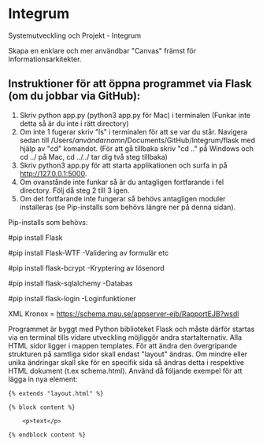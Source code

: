# Integrum

Systemutveckling och Projekt - Integrum

Skapa en enklare och mer användbar "Canvas" främst för Informationsarkitekter.

Instruktioner för att öppna programmet via Flask (om du jobbar via GitHub):
---------------------------------------------------------------------------
1. Skriv python app.py (python3 app.py för Mac) i terminalen (Funkar inte detta så är du inte i rätt directory)
2. Om inte 1 fugerar skriv "ls" i terminalen för att se var du står. Navigera sedan till /Users/*användarnamn*/Documents/GitHub/Integrum/flask med hjälp av "cd"      komandot. (För att gå tillbaka skriv "cd .." på Windows och cd ../ på Mac, cd ../../ tar dig två steg tillbaka)
3. Skriv python3 app.py för att starta applikationen och surfa in på http://127.0.0.1:5000.
4. Om ovanstånde inte funkar så är du antagligen fortfarande i fel directory. Följ då steg 2 till 3 igen. 
5. Om det fortfarande inte fungerar så behövs antagligen moduler installeras (se Pip-installs som behövs längre ner på denna sidan).



Pip-installs som behövs:

#pip install Flask

#pip install Flask-WTF      -Validering av formulär etc

#pip install flask-bcrypt       -Kryptering av lösenord 

#pip install flask-sqlalchemy   -Databas

#pip install flask-login    -Loginfunktioner



XML Kronox = https://schema.mau.se/appserver-ejb/RapportEJB?wsdl




Programmet är byggt med Python biblioteket Flask och måste därför startas via en terminal tills vidare utveckling möjliggör andra startalternativ.
Alla HTML sidor ligger i mappen templates. För att ändra den övergripande strukturen på samtliga sidor skall endast "layout" ändras. 
Om mindre eller unika ändringar skall ske för en specifik sida så ändras detta i respektive HTML dokument (t.ex schema.html).
Använd då följande exempel för att lägga in nya element:
    
    {% extends "layout.html" %}
        
    {% block content %}

        <p>text</p>

    {% endblock content %}